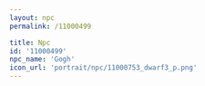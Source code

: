 ```yaml
---
layout: npc
permalink: /11000499

title: Npc
id: '11000499'
npc_name: 'Gogh'
icon_url: 'portrait/npc/11000753_dwarf3_p.png'
---
```

